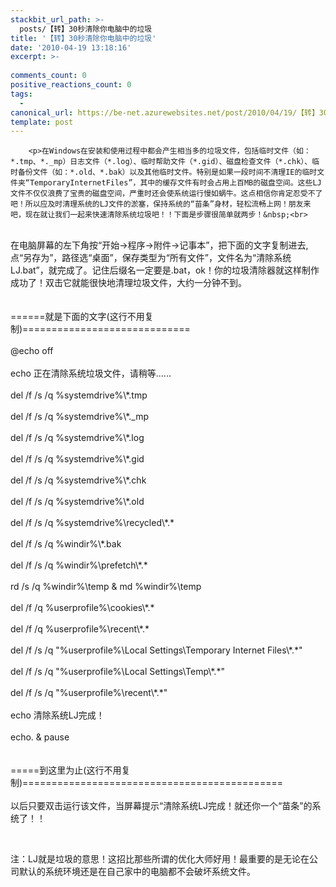 ```yaml
---
stackbit_url_path: >-
  posts/【转】30秒清除你电脑中的垃圾
title: '【转】30秒清除你电脑中的垃圾'
date: '2010-04-19 13:18:16'
excerpt: >-
  
comments_count: 0
positive_reactions_count: 0
tags: 
  - 
canonical_url: https://be-net.azurewebsites.net/post/2010/04/19/【转】30秒清除你电脑中的垃圾
template: post
---
```


        <p>在Windows在安装和使用过程中都会产生相当多的垃圾文件，包括临时文件（如：*.tmp、*._mp）日志文件（*.log）、临时帮助文件（*.gid）、磁盘检查文件（*.chk）、临时备份文件（如：*.old、*.bak）以及其他临时文件。特别是如果一段时间不清理IE的临时文件夹“TemporaryInternetFiles”，其中的缓存文件有时会占用上百MB的磁盘空间。这些LJ文件不仅仅浪费了宝贵的磁盘空间，严重时还会使系统运行慢如蜗牛。这点相信你肯定忍受不了吧！所以应及时清理系统的LJ文件的淤塞，保持系统的“苗条”身材，轻松流畅上网！朋友来吧，现在就让我们一起来快速清除系统垃圾吧！！下面是步骤很简单就两步！&nbsp;<br>
<br>
在电脑屏幕的左下角按“开始→程序→附件→记事本”，把下面的文字复制进去,点“另存为”，路径选“桌面”，保存类型为“所有文件”，文件名为“清除系统LJ.bat”，就完成了。记住后缀名一定要是.bat，ok！你的垃圾清除器就这样制作成功了！双击它就能很快地清理垃圾文件，大约一分钟不到。&nbsp;<br>
&nbsp;<br>
<br>
======就是下面的文字(这行不用复制)=============================&nbsp;<br>
<br>
@echo off&nbsp;<br>
<br>
echo 正在清除系统垃圾文件，请稍等......&nbsp;<br>
<br>
del /f /s /q %systemdrive%\*.tmp&nbsp;<br>
<br>
del /f /s /q %systemdrive%\*._mp&nbsp;<br>
<br>
del /f /s /q %systemdrive%\*.log&nbsp;<br>
<br>
del /f /s /q %systemdrive%\*.gid&nbsp;<br>
<br>
del /f /s /q %systemdrive%\*.chk&nbsp;<br>
<br>
del /f /s /q %systemdrive%\*.old&nbsp;<br>
<br>
del /f /s /q %systemdrive%\recycled\*.*&nbsp;<br>
<br>
del /f /s /q %windir%\*.bak&nbsp;<br>
<br>
del /f /s /q %windir%\prefetch\*.*&nbsp;<br>
<br>
rd /s /q %windir%\temp &amp; md %windir%\temp&nbsp;<br>
<br>
del /f /q %userprofile%\cookies\*.*&nbsp;<br>
<br>
del /f /q %userprofile%\recent\*.*&nbsp;<br>
<br>
del /f /s /q "%userprofile%\Local Settings\Temporary Internet Files\*.*"&nbsp;<br>
<br>
del /f /s /q "%userprofile%\Local Settings\Temp\*.*"&nbsp;<br>
<br>
del /f /s /q "%userprofile%\recent\*.*"&nbsp;<br>
<br>
echo 清除系统LJ完成！&nbsp;<br>
<br>
echo. &amp; pause&nbsp;<br>
<br>
<br>
=====到这里为止(这行不用复制)=============================================&nbsp;<br>
<br>
以后只要双击运行该文件，当屏幕提示“清除系统LJ完成！就还你一个“苗条”的系统了！！</p>
<p>&nbsp;</p>
<p>注：LJ就是垃圾的意思！这招比那些所谓的优化大师好用！最重要的是无论在公司默认的系统环境还是在自己家中的电脑都不会破坏系统文件。</p>
      